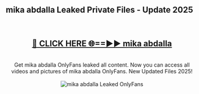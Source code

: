 <h2>mika abdalla Leaked Private Files - Update 2025</h2>
<br>
<div align="center">
<h2><a href="https://cliphot.my.id/mika_abdalla" rel="nofollow">🔴 CLICK HERE 🌐==►► mika abdalla</a></h2>
<br>
Get mika abdalla OnlyFans leaked all content. Now you can access all videos and pictures of mika abdalla OnlyFans. New Updated Files 2025!
<br>
<br>
<a href="https://cliphot.my.id/mika_abdalla" rel="nofollow" data-target="animated-image.originalLink"><img src="https://i.ibb.co.com/WyWwxjT/player-gif2.gif" alt="mika abdalla Leaked OnlyFans" style="max-width: 100%; display: inline-block;" data-target="animated-image.originalImage"></a>
</div>
<br>